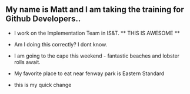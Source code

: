 ## My name is Matt and I am taking the training for Github Developers..

* I work on the Implementation Team in IS&T.
** THIS IS AWESOME **

* Am I doing this correctly? I dont know.
* I am going to the cape this weekend - fantastic beaches and lobster rolls await.

* My favorite place to eat near fenway park is Eastern Standard
* this is my quick change

